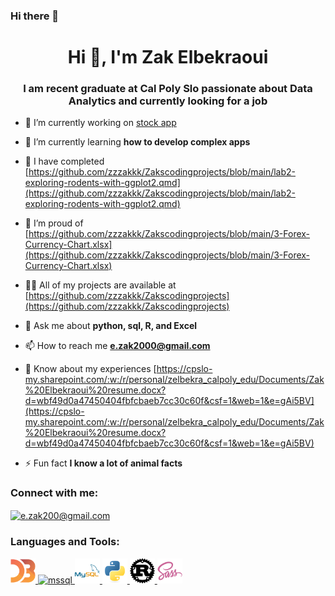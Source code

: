 ### Hi there 👋
<h1 align="center">Hi 👋, I'm Zak Elbekraoui</h1>
<h3 align="center">I am recent graduate at Cal Poly Slo passionate about Data Analytics and currently looking for a job</h3>

- 🔭 I’m currently working on [stock app](https://github.com/zzzakkk/Zakscodingprojects/blob/main/statsapp.R)

- 🌱 I’m currently learning **how to develop complex apps**

- 👯 I have completed [https://github.com/zzzakkk/Zakscodingprojects/blob/main/lab2-exploring-rodents-with-ggplot2.qmd](https://github.com/zzzakkk/Zakscodingprojects/blob/main/lab2-exploring-rodents-with-ggplot2.qmd)

- 🤝 I’m proud of [https://github.com/zzzakkk/Zakscodingprojects/blob/main/3-Forex-Currency-Chart.xlsx](https://github.com/zzzakkk/Zakscodingprojects/blob/main/3-Forex-Currency-Chart.xlsx)

- 👨‍💻 All of my projects are available at [https://github.com/zzzakkk/Zakscodingprojects](https://github.com/zzzakkk/Zakscodingprojects)

- 💬 Ask me about **python, sql, R, and Excel**

- 📫 How to reach me **e.zak2000@gmail.com**

- 📄 Know about my experiences [https://cpslo-my.sharepoint.com/:w:/r/personal/zelbekra_calpoly_edu/Documents/Zak%20Elbekraoui%20resume.docx?d=wbf49d0a47450404fbfcbaeb7cc30c60f&csf=1&web=1&e=gAi5BV](https://cpslo-my.sharepoint.com/:w:/r/personal/zelbekra_calpoly_edu/Documents/Zak%20Elbekraoui%20resume.docx?d=wbf49d0a47450404fbfcbaeb7cc30c60f&csf=1&web=1&e=gAi5BV)

- ⚡ Fun fact **I know a lot of animal facts**

<h3 align="left">Connect with me:</h3>
<p align="left">
<a href="https://linkedin.com/in/e.zak200@gmail.com" target="blank"><img align="center" src="https://raw.githubusercontent.com/rahuldkjain/github-profile-readme-generator/master/src/images/icons/Social/linked-in-alt.svg" alt="e.zak200@gmail.com" height="30" width="40" /></a>
</p>

<h3 align="left">Languages and Tools:</h3>
<p align="left"> <a href="https://d3js.org/" target="_blank" rel="noreferrer"> <img src="https://raw.githubusercontent.com/devicons/devicon/master/icons/d3js/d3js-original.svg" alt="d3js" width="40" height="40"/> </a> <a href="https://www.microsoft.com/en-us/sql-server" target="_blank" rel="noreferrer"> <img src="https://www.svgrepo.com/show/303229/microsoft-sql-server-logo.svg" alt="mssql" width="40" height="40"/> </a> <a href="https://www.mysql.com/" target="_blank" rel="noreferrer"> <img src="https://raw.githubusercontent.com/devicons/devicon/master/icons/mysql/mysql-original-wordmark.svg" alt="mysql" width="40" height="40"/> </a> <a href="https://www.python.org" target="_blank" rel="noreferrer"> <img src="https://raw.githubusercontent.com/devicons/devicon/master/icons/python/python-original.svg" alt="python" width="40" height="40"/> </a> <a href="https://www.rust-lang.org" target="_blank" rel="noreferrer"> <img src="https://raw.githubusercontent.com/devicons/devicon/master/icons/rust/rust-plain.svg" alt="rust" width="40" height="40"/> </a> <a href="https://sass-lang.com" target="_blank" rel="noreferrer"> <img src="https://raw.githubusercontent.com/devicons/devicon/master/icons/sass/sass-original.svg" alt="sass" width="40" height="40"/> </a> </p>
